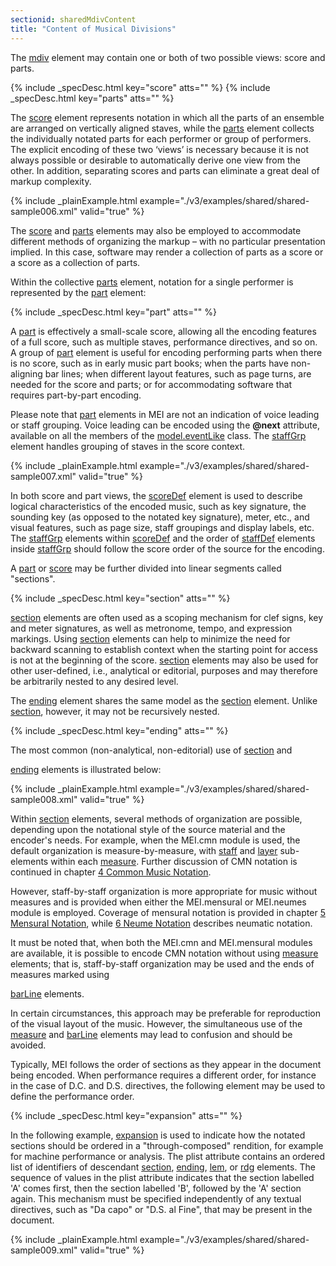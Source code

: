 ```yaml
---
sectionid: sharedMdivContent
title: "Content of Musical Divisions"
---
```




The <a class="link_odd_elementSpec" href="/v3/elements/mdiv">mdiv</a> element may contain one or both of two possible views:
score and parts.



{% include _specDesc.html key="score" atts="" %}
{% include _specDesc.html key="parts" atts="" %}



The 
<a class="link_odd_elementSpec" href="/v3/elements/score">score</a> element represents notation in which all the parts of an
ensemble are arranged on vertically aligned staves, while the 
<a class="link_odd_elementSpec" href="/v3/elements/parts">parts</a>
element collects the individually notated parts for each performer or group of performers.
The explicit encoding of these two ‘views’ is necessary because it is
not always possible or desirable to automatically derive one view from the other.
In
addition, separating scores and parts can eliminate a great deal of markup complexity.

{% include _plainExample.html example="./v3/examples/shared/shared-sample006.xml" valid="true" %}

The 
<a class="link_odd_elementSpec" href="/v3/elements/score">score</a> and 
<a class="link_odd_elementSpec" href="/v3/elements/parts">parts</a> elements may also be
employed to accommodate different methods of organizing the markup – with no particular
presentation implied. In this case, software may render a collection of parts as a
score
or a score as a collection of parts.

Within the collective 
<a class="link_odd_elementSpec" href="/v3/elements/parts">parts</a> element, notation for a single
performer is represented by the 
<a class="link_odd_elementSpec" href="/v3/elements/part">part</a> element:



{% include _specDesc.html key="part" atts="" %}



A 
<a class="link_odd_elementSpec" href="/v3/elements/part">part</a> is effectively a small-scale score, allowing all the
encoding features of a full score, such as multiple staves, performance directives,
and so
on. A group of 
<a class="link_odd_elementSpec" href="/v3/elements/part">part</a> element is useful for encoding performing parts
when there is no score, such as in early music part books; when the parts have
non-aligning bar lines; when different layout features, such as page turns, are needed
for
the score and parts; or for accommodating software that requires part-by-part
encoding.

Please note that 
<a class="link_odd_elementSpec" href="/v3/elements/part">part</a> elements in MEI are not an indication of
voice leading or staff grouping. Voice leading can be encoded using the **@next**
attribute, available on all the members of the 
<a class="link_odd" href="/v3/model-classes/model.eventLike">model.eventLike</a>
class. The 
<a class="link_odd_elementSpec" href="/v3/elements/staffGrp">staffGrp</a> element handles grouping of staves in the score
context.

{% include _plainExample.html example="./v3/examples/shared/shared-sample007.xml" valid="true" %}

In both score and part views, the 
<a class="link_odd_elementSpec" href="/v3/elements/scoreDef">scoreDef</a> element is used to
describe logical characteristics of the encoded music, such as key signature, the
sounding
key (as opposed to the notated key signature), meter, etc., and visual features, such
as
page size, staff groupings and display labels, etc. The 
<a class="link_odd_elementSpec" href="/v3/elements/staffGrp">staffGrp</a>
elements within 
<a class="link_odd_elementSpec" href="/v3/elements/scoreDef">scoreDef</a> and the order of 
<a class="link_odd_elementSpec" href="/v3/elements/staffDef">staffDef</a> elements inside 
<a class="link_odd_elementSpec" href="/v3/elements/staffGrp">staffGrp</a> should follow the score
order of the source for the encoding.

A 
<a class="link_odd_elementSpec" href="/v3/elements/part">part</a> or 
<a class="link_odd_elementSpec" href="/v3/elements/score">score</a> may be further divided into
linear segments called "sections".



{% include _specDesc.html key="section" atts="" %}




<a class="link_odd_elementSpec" href="/v3/elements/section">section</a> elements are often used as a scoping mechanism for clef
signs, key and meter signatures, as well as metronome, tempo, and expression markings.
Using 
<a class="link_odd_elementSpec" href="/v3/elements/section">section</a> elements can help to minimize the need for backward
scanning to establish context when the starting point for access is not at the beginning
of the score. 
<a class="link_odd_elementSpec" href="/v3/elements/section">section</a> elements may also be used for other
user-defined, i.e., analytical or editorial, purposes and may therefore be arbitrarily
nested to any desired level.

The 
<a class="link_odd_elementSpec" href="/v3/elements/ending">ending</a> element shares the same model as the 
<a class="link_odd_elementSpec" href="/v3/elements/section">section</a> element. Unlike 
<a class="link_odd_elementSpec" href="/v3/elements/section">section</a>, however, it may not be
recursively nested.



{% include _specDesc.html key="ending" atts="" %}



The most common (non-analytical, non-editorial) use of 
<a class="link_odd_elementSpec" href="/v3/elements/section">section</a> and

<a class="link_odd_elementSpec" href="/v3/elements/ending">ending</a> elements is illustrated below:

{% include _plainExample.html example="./v3/examples/shared/shared-sample008.xml" valid="true" %}

Within 
<a class="link_odd_elementSpec" href="/v3/elements/section">section</a> elements, several methods of organization are
possible, depending upon the notational style of the source material and the encoder's
needs. For example, when the MEI.cmn module is used, the default organization is
measure-by-measure, with 
<a class="link_odd_elementSpec" href="/v3/elements/staff">staff</a> and 
<a class="link_odd_elementSpec" href="/v3/elements/layer">layer</a>
sub-elements within each 
<a class="link_odd_elementSpec" href="/v3/elements/measure">measure</a>. Further discussion of CMN notation
is continued in chapter 
<a class="link_ptr" title="Common Music Notation" href="/v3/guidelines/cmn">4 Common Music Notation</a>.

However, staff-by-staff organization is more appropriate for music without measures
and
is provided when either the MEI.mensural or MEI.neumes module is employed. Coverage
of
mensural notation is provided in chapter 
<a class="link_ptr" title="Mensural Notation" href="/v3/guidelines/mensural">5 Mensural Notation</a>, while 
<a class="link_ptr" title="Neume Notation" href="/v3/guidelines/neumes">6 Neume Notation</a> describes neumatic notation.

It must be noted that, when both the MEI.cmn and MEI.mensural modules are available,
it
is possible to encode CMN notation without using 
<a class="link_odd_elementSpec" href="/v3/elements/measure">measure</a> elements;
that is, staff-by-staff organization may be used and the ends of measures marked using

<a class="link_odd_elementSpec" href="/v3/elements/barLine">barLine</a> elements.


In certain circumstances, this approach may be preferable for reproduction of the
visual
layout of the music. However, the simultaneous use of the 
<a class="link_odd_elementSpec" href="/v3/elements/measure">measure</a>
and 
<a class="link_odd_elementSpec" href="/v3/elements/barLine">barLine</a> elements may lead to confusion and should be
avoided.

Typically, MEI follows the order of sections as they appear in the document being
encoded. When performance requires a different order, for instance in the case of
D.C. and
D.S. directives, the following element may be used to define the performance order.



{% include _specDesc.html key="expansion" atts="" %}



In the following example, 
<a class="link_odd_elementSpec" href="/v3/elements/expansion">expansion</a> is used to indicate how the
notated sections should be ordered in a "through-composed" rendition, for example
for
machine performance or analysis. The plist attribute contains an ordered list of
identifiers of descendant 
<a class="link_odd_elementSpec" href="/v3/elements/section">section</a>, 
<a class="link_odd_elementSpec" href="/v3/elements/ending">ending</a>, 
<a class="link_odd_elementSpec" href="/v3/elements/lem">lem</a>, or 
<a class="link_odd_elementSpec" href="/v3/elements/rdg">rdg</a> elements. The sequence of values in
the plist attribute indicates that the section labelled 'A' comes first, then the
section
labelled 'B', followed by the 'A' section again. This mechanism must be specified
independently of any textual directives, such as "Da capo" or "D.S. al Fine", that
may be
present in the document.

{% include _plainExample.html example="./v3/examples/shared/shared-sample009.xml" valid="true" %}

